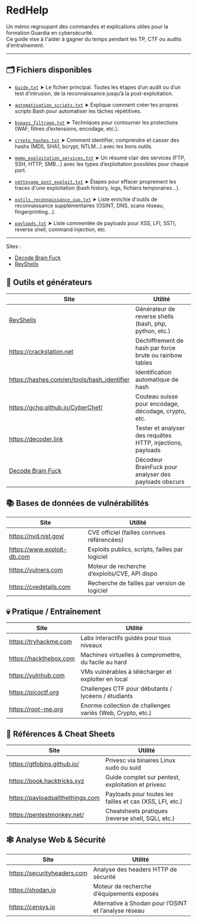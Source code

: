 # RedHelp

Un mémo regroupant des commandes et explications utiles pour la formation Guardia en cybersécurité.  
Ce guide vise à t'aider à gagner du temps pendant les TP, CTF ou audits d'entraînement.

---

## 🗂️ Fichiers disponibles

- [`Guide.txt`](./Guide.txt)
  ➤ Le fichier principal. Toutes les étapes d’un audit ou d’un test d’intrusion, de la reconnaissance jusqu’à la post-exploitation.

- [`automatisation_scripts.txt`](./automatisation_scripts.txt)
  ➤ Explique comment créer tes propres scripts Bash pour automatiser les tâches répétitives.

- [`bypass_filtrage.txt`](./bypass_filtrage.txt)
  ➤ Techniques pour contourner les protections (WAF, filtres d’extensions, encodage, etc.).

- [`crypto_hashes.txt`](./crypto_hashes.txt)
  ➤ Comment identifier, comprendre et casser des hashs (MD5, SHA1, bcrypt, NTLM…) avec les bons outils.

- [`memo_exploitation_services.txt`](./memo_exploitation_services.txt)
  ➤ Un résumé clair des services (FTP, SSH, HTTP, SMB…) avec les types d’exploitation possibles pour chaque port.

- [`nettoyage_post_exploit.txt`](./nettoyage_post_exploit.txt)
  ➤ Étapes pour effacer proprement les traces d'une exploitation (bash history, logs, fichiers temporaires…).

- [`outils_reconnaissance_sup.txt`](./outils_reconnaissance_sup.txt)
  ➤ Liste enrichie d'outils de reconnaissance supplémentaires (OSINT, DNS, scans réseau, fingerprinting…).

- [`payloads.txt`](./payloads.txt)
  ➤ Liste commentée de payloads pour XSS, LFI, SSTI, reverse shell, command injection, etc.

---

Sites :
- [Decode Brain Fuck](https://brainfuck.rmjtromp.dev/)
- [RevShells](https://www.revshells.com/)



🧰 Outils et générateurs
-------------------------
Site                                    | Utilité
----------------------------------------|---------------------------------------------------------------
[RevShells](https://www.revshells.com/)               | Générateur de reverse shells (bash, php, python, etc.)
https://crackstation.net                | Déchiffrement de hash par force brute ou rainbow tables
https://hashes.com/en/tools/hash_identifier | Identification automatique de hash
https://gchq.github.io/CyberChef/       | Couteau suisse pour encodage, décodage, crypto, etc.
https://decoder.link                    | Tester et analyser des requêtes HTTP, injections, payloads
[Decode Brain Fuck](https://brainfuck.rmjtromp.dev/)               | Décodeur BrainFuck pour analyser des payloads obscurs

📚 Bases de données de vulnérabilités
--------------------------------------
Site                                    | Utilité
----------------------------------------|---------------------------------------------------------------
https://nvd.nist.gov/                   | CVE officiel (failles connues référencées)
https://www.exploit-db.com              | Exploits publics, scripts, failles par logiciel
https://vulners.com                     | Moteur de recherche d’exploits/CVE, API dispo
https://cvedetails.com                  | Recherche de failles par version de logiciel

💀 Pratique / Entraînement
---------------------------
Site                                    | Utilité
----------------------------------------|---------------------------------------------------------------
https://tryhackme.com                   | Labs interactifs guidés pour tous niveaux
https://hackthebox.com                  | Machines virtuelles à compromettre, du facile au hard
https://vulnhub.com                     | VMs vulnérables à télécharger et exploiter en local
https://picoctf.org                     | Challenges CTF pour débutants / lycéens / étudiants
https://root-me.org                     | Enorme collection de challenges variés (Web, Crypto, etc.)

🧠 Références & Cheat Sheets
-----------------------------
Site                                    | Utilité
----------------------------------------|---------------------------------------------------------------
https://gtfobins.github.io/             | Privesc via binaires Linux sudo ou suid
https://book.hacktricks.xyz             | Guide complet sur pentest, exploitation et privesc
https://payloadsallthethings.com        | Payloads pour toutes les failles et cas (XSS, LFI, etc.)
https://pentestmonkey.net/              | Cheatsheets pratiques (reverse shell, SQLi, etc.)

🕸️ Analyse Web & Sécurité
---------------------------
Site                                    | Utilité
----------------------------------------|---------------------------------------------------------------
https://securityheaders.com             | Analyse des headers HTTP de sécurité
https://shodan.io                       | Moteur de recherche d’équipements exposés
https://censys.io                       | Alternative à Shodan pour l’OSINT et l’analyse réseau
